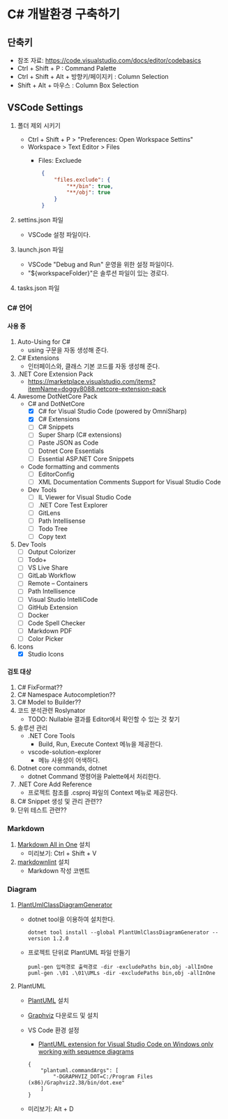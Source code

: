 # C# 개발환경 구축하기

## 단축키

- 참조 자료: https://code.visualstudio.com/docs/editor/codebasics
- Ctrl + Shift + P : Command Palette
- Ctrl + Shift + Alt + 방향키/페이지키 : Column Selection
- Shift + Alt + 마우스 : Column Box Selection

## VSCode Settings

1. 폴더 제외 시키기
   - Ctrl + Shift + P > "Preferences: Open Workspace Settins"
   - Workspace > Text Editor > Files
     - Files: Excluede

       ```json
        {
            "files.exclude": {
                "**/bin": true,
                "**/obj": true
            }
        }
       ```

1. settins.json 파일
   - VSCode 설정 파일이다.
1. launch.json 파일
   - VSCode "Debug and Run" 운영을 위한 설정 파일이다.
   - "${workspaceFolder}"은 솔루션 파일이 있는 경로다.
1. tasks.json 파일

### C# 언어

#### 사용 중

1. Auto-Using for C#
   - using 구문을 자동 생성해 준다.
1. C# Extensions
   - 인터페이스와, 클래스 기본 코드를 자동 생성해 준다.
1. .NET Core Extension Pack  
   - https://marketplace.visualstudio.com/items?itemName=doggy8088.netcore-extension-pack
1. Awesome DotNetCore Pack
   - C# and DotNetCore
     - [x] C# for Visual Studio Code (powered by OmniSharp)
     - [x] C# Extensions
     - [ ] C# Snippets
     - [ ] Super Sharp (C# extensions)
     - [ ] Paste JSON as Code
     - [ ] Dotnet Core Essentials
     - [ ] Essential ASP.NET Core Snippets
   - Code formatting and comments
     - [ ] EditorConfig
     - [ ] XML Documentation Comments Support for Visual Studio Code
   - Dev Tools
     - [ ] IL Viewer for Visual Studio Code
     - [ ] .NET Core Test Explorer
     - [ ] GitLens
     - [ ] Path Intellisense
     - [ ] Todo Tree
     - [ ] Copy text
1. Dev Tools
   - [ ] Output Colorizer
   - [ ] Todo+
   - [ ] VS Live Share
   - [ ] GitLab Workflow
   - [ ] Remote – Containers
   - [ ] Path Intellisence
   - [ ] Visual Studio IntelliCode
   - [ ] GitHub Extension
   - [ ] Docker
   - [ ] Code Spell Checker
   - [ ] Markdown PDF
   - [ ] Color Picker
1. Icons
   - [x] Studio Icons

#### 검토 대상

1. C# FixFormat??
1. C# Namespace Autocompletion??
1. C# Model to Builder??
1. 코드 분석관련 Roslynator
   - TODO: Nullable 결과를 Editor에서 확인할 수 있는 것 찾기
1. 솔루션 관리
   - .NET Core Tools
     - Build, Run, Execute Context 메뉴을 제공한다.
   - vscode-solution-explorer
     - 메뉴 사용성이 어색하다.
1. Dotnet core commands, dotnet
   - dotnet Command 명령어을 Palette에서 처리한다.
1. .NET Core Add Reference
   - 프로젝트 참조를 .csproj 파일의 Context 메뉴로 제공한다.  
1. C# Snippet 생성 및 관리 관련??
1. 단위 테스트 관련??

### Markdown

1. [Markdown All in One](https://marketplace.visualstudio.com/items?itemName=yzhang.markdown-all-in-one) 설치
   - 미리보기: Ctrl + Shift + V
1. [markdownlint](https://marketplace.visualstudio.com/items?itemName=DavidAnson.vscode-markdownlint) 설치
   - Markdown 작성 코멘트

### Diagram

1. [PlantUmlClassDiagramGenerator](https://github.com/pierre3/PlantUmlClassDiagramGenerator)
   - dotnet tool을 이용하여 설치한다.

     ```shell
     dotnet tool install --global PlantUmlClassDiagramGenerator --version 1.2.0
     ```

   - 프로젝트 단위로 PlantUML 파일 만들기
   
     ```shell
     puml-gen 입력경로 출력경로 -dir -excludePaths bin,obj -allInOne
     puml-gen .\01 .\01\UMLs -dir -excludePaths bin,obj -allInOne
     ```

2. PlantUML
   - [PlantUML](https://github.com/qjebbs/vscode-plantuml) 설치
   - [Graphviz](https://graphviz.gitlab.io/_pages/Download/Download_windows.html) 다운로드 및 설치
   - VS Code 환경 설정
     - [PlantUML extension for Visual Studio Code on Windows only working with sequence diagrams](https://stackoverflow.com/questions/53856294/plantuml-extension-for-visual-studio-code-on-windows-only-working-with-sequence)

     ```config
     {
         "plantuml.commandArgs": [
             "-DGRAPHVIZ_DOT=C:/Program Files (x86)/Graphviz2.38/bin/dot.exe"
         ]
     }  
     ```

   - 미리보기: Alt + D
